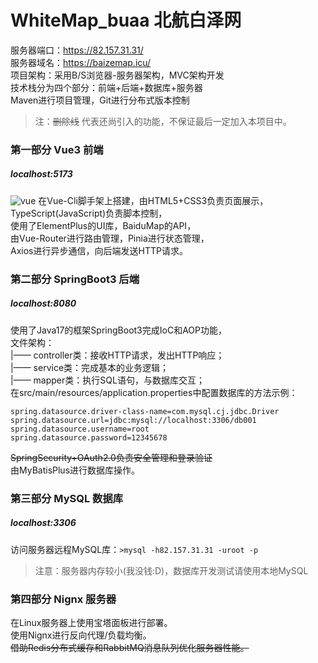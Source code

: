 # WhiteMap_buaa 北航白泽网
服务器端口：https://82.157.31.31/ <br/>
服务器域名：https://baizemap.icu/<br/>
项目架构：采用B/S浏览器-服务器架构，MVC架构开发<br/>
技术栈分为四个部分：前端+后端+数据库+服务器<br/>
Maven进行项目管理，Git进行分布式版本控制<br/>
>注：~~删除线~~ 代表还尚引入的功能，不保证最后一定加入本项目中。
### 第一部分 Vue3 前端 
##### localhost:5173
![vue](./WhiteVue3/public/favicon.ico)
在Vue-Cli脚手架上搭建，由HTML5+CSS3负责页面展示，<br/>
TypeScript(JavaScript)负责脚本控制，<br/>
使用了ElementPlus的UI库，BaiduMap的API，<br/>
由Vue-Router进行路由管理，Pinia进行状态管理，<br/>
Axios进行异步通信，向后端发送HTTP请求。
### 第二部分 SpringBoot3 后端 
##### localhost:8080
使用了Java17的框架SpringBoot3完成IoC和AOP功能，<br/>
文件架构：<br/>
|—— controller类：接收HTTP请求，发出HTTP响应；<br/>
|—— service类：完成基本的业务逻辑；<br/>
|—— mapper类：执行SQL语句，与数据库交互；<br/>
在src/main/resources/application.properties中配置数据库的方法示例：
```
spring.datasource.driver-class-name=com.mysql.cj.jdbc.Driver
spring.datasource.url=jdbc:mysql://localhost:3306/db001
spring.datasource.username=root
spring.datasource.password=12345678
```
~~SpringSecurity+OAuth2.0负责安全管理和登录验证~~<br/>
由MyBatisPlus进行数据库操作。
### 第三部分 MySQL 数据库
##### localhost:3306
访问服务器远程MySQL库：`>mysql -h82.157.31.31 -uroot -p`
>注意：服务器内存较小(我没钱:D)，数据库开发测试请使用本地MySQL
### 第四部分 Nignx 服务器
在Linux服务器上使用宝塔面板进行部署。<br/>
使用Nignx进行反向代理/负载均衡。<br/>
~~借助Redis分布式缓存和RabbitMQ消息队列优化服务器性能。~~